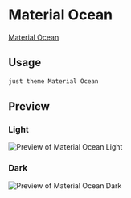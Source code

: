 # Material Ocean

[Material Ocean](https://dragonwocky.me)

## Usage

```bash
just theme Material Ocean
```

## Preview

### Light

![Preview of Material Ocean Light](preview-light.png)

### Dark

![Preview of Material Ocean Dark](preview-dark.png)
